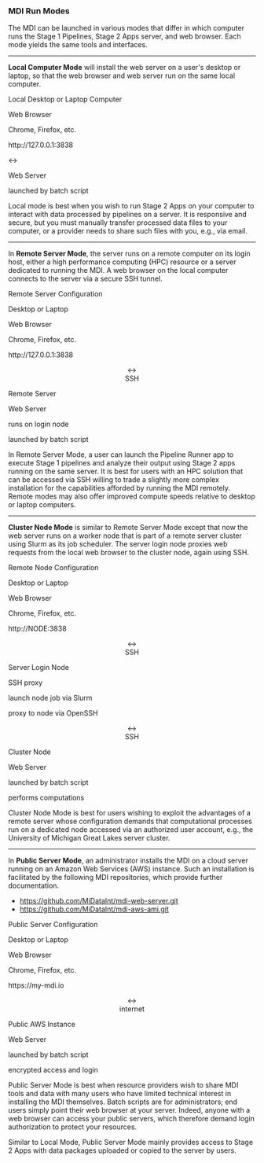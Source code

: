 ### MDI Run Modes

The MDI can be launched in various modes that differ 
in which computer runs the Stage 1 Pipelines, Stage 2 Apps server, 
and web browser. Each mode yields the same tools and interfaces. 

---
**Local Computer Mode** will install the web server
on a user's desktop or laptop, so that the web browser and web
server run on the same local computer.

<div class="entityBox outerBox">
    <p class='entityBoxLabel'>Local Desktop or Laptop Computer</p>
    <div class="entityBox inlineBox">
        <p class='entityBoxLabel'>Web Browser</p>
        <p>Chrome, Firefox, etc.</p>
        <p>http://127.0.0.1:3838</p>
    </div>
    <div class="diagramArrow">&harr;</div>
    <div class="entityBox inlineBox">
        <p class='entityBoxLabel'>Web Server</p>
        <p>launched by batch script</p>
    </div>
</div>

Local mode is best when you wish to run Stage 2 Apps 
on your computer to interact with data processed by pipelines on 
a server. It is responsive and secure, but you must manually transfer 
processed data files to your computer, or a provider needs to share
such files with you, e.g., via email.

---
In **Remote Server Mode**, the server runs on a 
remote computer on its login host, either a high performance computing (HPC) resource
or a server dedicated to running the MDI. 
A web browser on the local computer connects to the server via a secure SSH
tunnel.

<div class="entityBox outerBox">
    <p class='entityBoxLabel'>Remote Server Configuration</p>
    <div class="entityBox inlineBox">
        <p class='entityBoxLabel'>Desktop or Laptop</p>
        <div class="entityBox inlineBox">
            <p class='entityBoxLabel'>Web Browser</p>
            <p>Chrome, Firefox, etc.</p>
            <p>http://127.0.0.1:3838</p>
        </div>
    </div>
    <div class="inlineBox" style="text-align: center;">
        <div class="diagramArrow">&harr;</div>
        <div>SSH</div>
    </div>
    <div class="entityBox inlineBox">
        <p class='entityBoxLabel'>Remote Server</p>
        <div class="entityBox inlineBox">
            <p class='entityBoxLabel'>Web Server</p>
            <p>runs on login node</p>
            <p>launched by batch script</p>
        </div>
    </div>
</div>

In Remote Server Mode, a user can launch the Pipeline Runner app to
execute Stage 1 pipelines and analyze their output using Stage 2 apps 
running on the same server. It is best for users with an HPC solution that can
be accessed via SSH willing to trade a slightly more complex
installation for the capabilities afforded by running the MDI remotely.
Remote modes may also offer improved compute speeds relative to desktop
or laptop computers.

---
**Cluster Node Mode** is similar to Remote Server Mode except that now
the web server runs on a worker node that is part of a remote server cluster 
using Slurm as its job scheduler. The server login node proxies web
requests from the local web browser to the cluster node, again using SSH.

<div class="entityBox outerBox">
    <p class='entityBoxLabel'>Remote Node Configuration</p>
    <div class="entityBox inlineBox">
        <p class='entityBoxLabel'>Desktop or Laptop</p>
        <div class="entityBox inlineBox">
            <p class='entityBoxLabel'>Web Browser</p>
            <p>Chrome, Firefox, etc.</p>
            <p>http://NODE:3838</p>
        </div>
    </div>
    <div class="inlineBox" style="text-align: center;">
        <div class="diagramArrow">&harr;</div>
        <div>SSH</div>
    </div>
    <div class="entityBox inlineBox">
        <p class='entityBoxLabel'>Server Login Node</p>
        <div class="entityBox inlineBox">
            <p class='entityBoxLabel'>SSH proxy</p>
            <p>launch node job via Slurm</p>            
            <p>proxy to node via OpenSSH</p>
        </div>
    </div>
    <div class="inlineBox" style="text-align: center;">
        <div class="diagramArrow">&harr;</div>
        <div>SSH</div>
    </div>
    <div class="entityBox inlineBox">
        <p class='entityBoxLabel'>Cluster Node</p>
        <div class="entityBox inlineBox">
            <p class='entityBoxLabel'>Web Server</p>
            <p>launched by batch script</p>
            <p>performs computations</p>
        </div>
    </div>
</div>

Cluster Node Mode is best for users wishing to exploit the advantages of a remote
server whose configuration demands that computational processes run on a dedicated node 
accessed via an authorized user account, e.g., the University of Michigan Great Lakes 
server cluster.

---
In **Public Server Mode**, an administrator installs the MDI on a cloud
server running on an Amazon Web Services (AWS) instance. 
Such an installation
is facilitated by the following MDI repositories, which provide further documentation.

- <https://github.com/MiDataInt/mdi-web-server.git>  
- <https://github.com/MiDataInt/mdi-aws-ami.git>

<div class="entityBox outerBox">
    <p class='entityBoxLabel'>Public Server Configuration</p>
    <div class="entityBox inlineBox">
        <p class='entityBoxLabel'>Desktop or Laptop</p>
        <div class="entityBox inlineBox">
            <p class='entityBoxLabel'>Web Browser</p>
            <p>Chrome, Firefox, etc.</p>
            <p>https://my-mdi.io</p>
        </div>
    </div>
    <div class="inlineBox" style="text-align: center;">
        <div class="diagramArrow">&harr;</div>
        <div>internet</div>
    </div>
    <div class="entityBox inlineBox">
        <p class='entityBoxLabel'>Public AWS Instance</p>
        <div class="entityBox inlineBox">
            <p class='entityBoxLabel'>Web Server</p>
            <p>launched by batch script</p>            
            <p>encrypted access and login</p>
        </div>
    </div>
</div>

Public Server Mode is best when resource providers wish to 
share MDI tools and data with many users who have limited
technical interest in installing the MDI themselves. Batch
scripts are for administrators; end users simply
point their web browser at your server. Indeed, anyone
with a web browser can access your public servers, which therefore
demand login authorization to protect your resources.

Similar to Local Mode, Public Server Mode mainly provides
access to Stage 2 Apps with data packages uploaded or copied 
to the server by users.

<br><br><br>